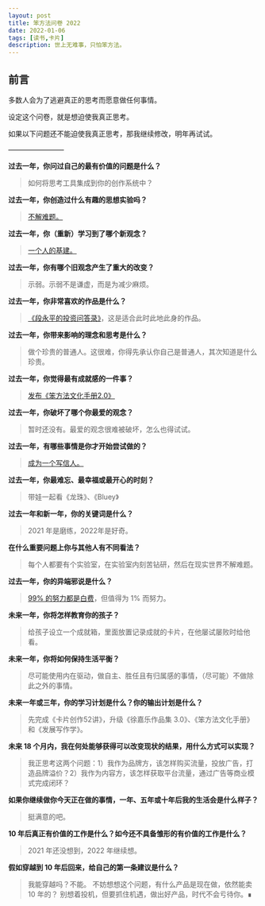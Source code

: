 ```yaml
---
layout: post
title: 笨方法问卷 2022
date: 2022-01-06
tags: [读书,卡片]
description: 世上无难事，只怕笨方法。
---
```



## 前言

多数人会为了逃避真正的思考而愿意做任何事情。

设定这个问卷，就是想迫使我真正思考。

如果以下问题还不能迫使我真正思考，那我继续修改，明年再试试。

————————

**过去一年，你问过自己的最有价值的问题是什么？**

> 如何将思考工具集成到你的创作系统中？


**过去一年，你创造过什么有趣的思想实验吗？**

> [不解难题。](http://newsletter.hardwaylab.com/issues/issue-697912)


**过去一年，你（重新）学习到了哪个新观念？**

> [一个人的基建。](http://newsletter.hardwaylab.com/issues/issue-721779)


**过去一年，你有哪个旧观念产生了重大的改变？**

> 示弱。示弱不是谦虚，而是为减少麻烦。


**过去一年，你非常喜欢的作品是什么？**

> [《段永平的投资问答录》](http://newsletter.hardwaylab.com/issues/2021-962493)，这是适合此时此地此身的作品。


**过去一年，你带来影响的理念和思考是什么？**

> 做个珍贵的普通人。这很难，你得先承认你自己是普通人，其次知道是什么珍贵。


**过去一年，你觉得最有成就感的一件事？**

> [发布《笨方法文化手册2.0》](https://www.yuque.com/hardwaylab/book)


**过去一年，你破坏了哪个你最爱的观念？**

> 暂时还没有。最爱的观念很难被破坏，怎么也得试试。


**过去一年，有哪些事情是你才开始尝试做的？**

> [成为一个写信人。](http://newsletter.hardwaylab.com/issues/newsletter-832072)


**过去一年，你最难忘、最幸福或最开心的时刻？**

> 带娃一起看《龙珠》、《Bluey》


**过去一年和新一年，你的关键词是什么？**

> 2021 年是磨练，2022年是好奇。


**在什么重要问题上你与其他人有不同看法？**

> 每个人都要有个实验室，在实验室内刻苦钻研，然后在现实世界不解难题。


**过去一年，你的异端邪说是什么？**

> [99% 的努力都是白费](http://newsletter.hardwaylab.com/issues/99-687478)，但值得为 1% 而努力。


**未来一年，你将怎样教育你的孩子？**

> 给孩子设立一个成就箱，里面放置记录成就的卡片，在他屡试屡败时给他看。


**未来一年，你将如何保持生活平衡？**

> 尽可能使用内在驱动，做自主、胜任且有归属感的事情，（尽可能）不做除此之外的事情。


**未来一年或三年，你的学习计划是什么？你的输出计划是什么？**

> 先完成《卡片创作52讲》，升级《徐嘉乐作品集 3.0》、《笨方法文化手册》和《发展写作学》。


**未来 18 个月内，我在何处能够获得可以改变现状的结果，用什么方式可以实现？**

> 我正思考这两个问题：1）我作为品牌方，该怎样购买流量，投放广告，打造品牌溢价？2）我作为内容方，该怎样获取平台流量，通过广告等商业模式完成闭环？


**如果你继续做你今天正在做的事情，一年、五年或十年后我的生活会是什么样子？**

> 挺满意的吧。


**10 年后真正有价值的工作是什么？如今还不具备雏形的有价值的工作是什么？**

> 2021 年还没想到，2022 年继续想。


**假如穿越到 10 年后回来，给自己的第一条建议是什么？**

> 我能穿越吗？不能。
> 不妨想想这个问题，有什么产品是现在做，依然能卖 10 年的？
> 别想着投机，但要抓住机遇，做出好产品，时代不会亏待你。∎